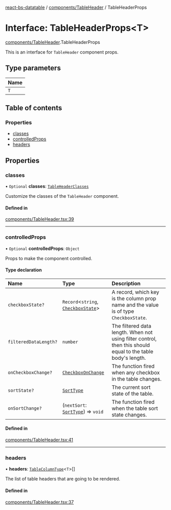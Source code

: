 [react-bs-datatable](../README.md) / [components/TableHeader](../modules/components_TableHeader.md) / TableHeaderProps

# Interface: TableHeaderProps<T\>

[components/TableHeader](../modules/components_TableHeader.md).TableHeaderProps

This is an interface for `TableHeader` component props.

## Type parameters

| Name |
| :------ |
| `T` |

## Table of contents

### Properties

- [classes](components_TableHeader.TableHeaderProps.md#classes)
- [controlledProps](components_TableHeader.TableHeaderProps.md#controlledprops)
- [headers](components_TableHeader.TableHeaderProps.md#headers)

## Properties

### classes

• `Optional` **classes**: [`TableHeaderClasses`](components_TableHeader.TableHeaderClasses.md)

Customize the classes of the `TableHeader` component.

#### Defined in

[components/TableHeader.tsx:39](https://github.com/imballinst/react-bs-datatable/blob/43c9b27/src/components/TableHeader.tsx#L39)

___

### controlledProps

• `Optional` **controlledProps**: `Object`

Props to make the component controlled.

#### Type declaration

| Name | Type | Description |
| :------ | :------ | :------ |
| `checkboxState?` | `Record`<`string`, [`CheckboxState`](helpers_types.CheckboxState.md)\> | A record, which key is the column prop name and the value is of type `CheckboxState`. |
| `filteredDataLength?` | `number` | The filtered data length. When not using filter control, then this should equal to the table body's length. |
| `onCheckboxChange?` | [`CheckboxOnChange`](../modules/helpers_types.md#checkboxonchange) | The function fired when any checkbox in the table changes. |
| `sortState?` | [`SortType`](helpers_types.SortType.md) | The current sort state of the table. |
| `onSortChange?` | (`nextSort`: [`SortType`](helpers_types.SortType.md)) => `void` | The function fired when the table sort state changes. |

#### Defined in

[components/TableHeader.tsx:41](https://github.com/imballinst/react-bs-datatable/blob/43c9b27/src/components/TableHeader.tsx#L41)

___

### headers

• **headers**: [`TableColumnType`](helpers_types.TableColumnType.md)<`T`\>[]

The list of table headers that are going to be rendered.

#### Defined in

[components/TableHeader.tsx:37](https://github.com/imballinst/react-bs-datatable/blob/43c9b27/src/components/TableHeader.tsx#L37)
